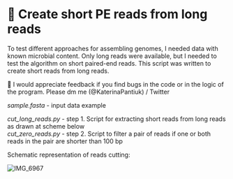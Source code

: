 # 🧬 Create short PE reads from long reads
To test different approaches for assembling genomes, I needed data with known microbial content. Only long reads were available, but I needed to test the algorithm on short paired-end reads. This script was written to create short reads from long reads. 

🤗 I would appreciate feedback if you find bugs in the code or in the logic of the program. Please dm me (@KaterinaPantiuk) / Twitter

<i> sample.fasta </i> - input data example <br>

<i> cut_long_reads.py </i> - step 1. Script for extracting short reads from long reads as drawn at scheme below <br>
<i> cut_zero_reads.py </i> - step 2. Script to filter a pair of reads if one or both reads in the pair are shorter than 100 bp <br>

Schematic representation of reads cutting:

![IMG_6967](https://user-images.githubusercontent.com/15068419/192989967-8b783044-ee19-4a10-91b3-e9745a0208a4.jpg)
